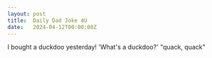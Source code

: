 ```yaml
---
layout: post
title:  Daily Dad Joke 4U
date:   2024-04-12T00:00:00Z
---
```

I bought a duckdoo yesterday! 'What's a duckdoo?' "quack, quack"
